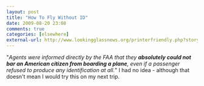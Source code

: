 ```yaml
---
layout: post  
title: "How To Fly Without ID"  
date: 2009-08-20 23:08  
comments: true  
categories: [elsewhere]
external-url: http://www.lookingglassnews.org/printerfriendly.php?storyid=7040  
---
```


"_Agents were informed directly by the FAA that they **absolutely could not bar an American citizen from boarding a plane**, even if a passenger refused to produce any identification at all._" I had no idea - although that doesn't mean I would try this on my next trip. 
